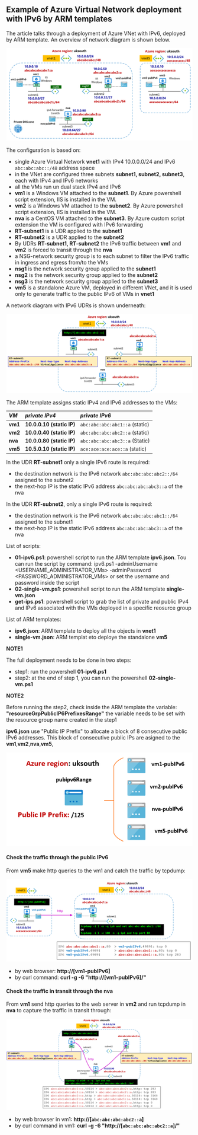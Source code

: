 <properties
pageTitle= 'IPv6 in Azure Virtual Network'
description= "IPv6 in Azure Virtual Network with ARM template"
services=""
documentationCenter="na"
authors="fabferri"
manager=""
editor=""/>

<tags
   ms.service="configuration-Example-Azure"
   ms.devlang="english"
   ms.topic="article"
   ms.tgt_pltfrm="Azure"
   ms.workload="IPv6"
   ms.date="11/12/2019"
   ms.author="fabferri" />

## Example of Azure Virtual Network deployment with IPv6 by ARM templates

The article talks through a deployment of Azure VNet with IPv6, deployed by ARM template. An overview of network diagram is shown below.

[![1]][1]

The configuration is based on:
* single Azure Virtual Network **vnet1** with IPv4 10.0.0.0/24 and IPv6 ``abc:abc:abc::/48`` address space
* in the VNet are configured three subnets **subnet1, subnet2, subnet3**, each with IPv4 and IPv6 networks
* all the VMs run un dual stack IPv4 and IPv6
* **vm1** is a Windows VM attached to the **subnet1**. By Azure powershell script extension, IIS is installed in the VM.
* **vm2** is a Windows VM attached to the **subnet2**. By Azure powershell script extension, IIS is installed in the VM.
* **nva** is a CentOS VM attached to the **subnet3**. By Azure custom script extension the VM is configured with IPv6 forwarding
* **RT-subnet1** is a UDR applied to the **subnet1**
* **RT-subnet2** is a UDR applied to the **subnet2**
* By UDRs **RT-subnet1, RT-subnet2** the IPv6 traffic between **vm1** and **vm2** is forced to transit through the **nva**
* a NSG-network security group is to each subnet to filter the IPv6 traffic in ingress and egress from/to the VMs
* **nsg1** is the network security group applied to the **subnet1**
* **nsg2** is the network security group applied to the **subnet2**
* **nsg3** is the network security group applied to the **subnet3**
* **vm5** is a standalone Azure VM, deployed in different VNet, and it is used only to generate traffic to the public IPv6 of VMs in **vnet1**  

A network diagram with IPv6 UDRs is shown underneath:

[![2]][2]

The ARM template assigns static IPv4 and IPv6 addresses to the VMs:

| *VM*       | *private IPv4*            | *private IPv6*                 |
| :--------- | :------------------------ |:------------------------------ |
| **vm1**    | **10.0.0.10 (static IP)** | ``abc:abc:abc:abc1::a`` (static)   |
| **vm2**    | **10.0.0.40 (static IP)** | ``abc:abc:abc:abc2::a`` (static)   |
| **nva**    | **10.0.0.80 (static IP)** | ``abc:abc:abc:abc3::a`` (Static)   |
| **vm5**    | **10.5.0.10 (static IP)** | ``ace:ace:ace:ace::a``  (static)   |

In the UDR **RT-subnet1** only a single IPv6 route is required:
* the destination network is the IPv6 network ``abc:abc:abc:abc2::/64`` assigned to the subnet2
* the next-hop IP  is the static IPv6 address ``abc:abc:abc:abc3::a`` of the nva

In the UDR **RT-subnet2**, only a single IPv6 route is required:
* the destination network is the IPv6 network ``abc:abc:abc:abc1::/64`` assigned to the subnet1
* the next-hop IP is the static IPv6 address ``abc:abc:abc:abc3::a`` of the nva


List of scripts:
* **01-ipv6.ps1**: powershell script to run the ARM template **ipv6.json**. Tou can run the script by command:
  ipv6.ps1 -adminUsername <USERNAME_ADMINISTRATOR_VMs> -adminPassword <PASSWORD_ADMINISTRATOR_VMs>
  or set the username and password inside the script
* **02-single-vm.ps1**: powershell script to run the ARM template **single-vm.json**
* **get-ips.ps1**: powershell script to grab the list of private and public IPv4 and IPv6 associated with the VMs deployed in a specific reosurce group 

List of ARM templates:
* **ipv6.json**: ARM template to deploy all the objects in **vnet1**
* **single-vm.json**: ARM templat eto deploye the standalone **vm5**


**NOTE1**

The full deployment needs to be done in two steps: 
* step1: run the powershell **01-ipv6.ps1**
* step2: at the end of step 1,  you can run the powershell **02-single-vm.ps1**


**NOTE2**

Before running the step2, check inside the ARM template the variable: **"resourceGrpPublicIP6PrefixesRange"** 
the variable needs to be set with the resource group name created in the step1
 

**ipv6.json** use "Public IP Prefix" to allocate a block of 8 consecutive public IPv6 addresses. 
This block of consecutive public IPs are asigned to the **vm1**,**vm2**,**nva**,**vm5**, 
 
[![3]][3]


#### <a name="IPv6"></a>Check the traffic through the public IPv6
From **vm5** make http queries to the vm1 and catch the traffic by tcpdump:

[![4]][4]

* by web browser: **http://[vm1-pubIPv6]**
* by curl command: **curl -g -6 "http://[vm1-pubIPv6]/"**



#### <a name="IPv6"></a>Check the traffic in transit through the nva
From **vm1**  send http queries to the web server in **vm2** and run tcpdump in **nva** to capture the traffic in transit through:

[![5]][5]


* by web browser in vm1: **http://[``abc:abc:abc:abc2::a``]**
* by curl command in vm1: **curl -g -6 "http://[``abc:abc:abc:abc2::a``]/"**


<!--Image References-->

[1]: ./media/network-diagram.png "network overview"
[2]: ./media/udr.png "network diagram with UDR"
[3]: ./media/public-ip-prefix.png "public ip prefix"
[4]: ./media/traffic-public-ip.png "traffic through public IPv6"
[5]: ./media/traffic-private-ip.png "traffic through private IPv6"

<!--Link References-->


